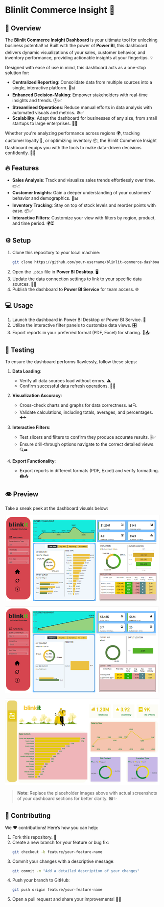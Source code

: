 
# Blinlit Commerce Insight 🚀

## 🌟 Overview
The **Blinlit Commerce Insight Dashboard** is your ultimate tool for unlocking business potential! 📊 Built with the power of **Power BI**, this dashboard delivers dynamic visualizations of your sales, customer behavior, and inventory performance, providing actionable insights at your fingertips. 💡

Designed with ease of use in mind, this dashboard acts as a one-stop solution for:

- **Centralized Reporting**: Consolidate data from multiple sources into a single, interactive platform. 🔄📊
- **Enhanced Decision-Making**: Empower stakeholders with real-time insights and trends. 🕒📈
- **Streamlined Operations**: Reduce manual efforts in data analysis with automated visuals and metrics. ⚙️✅
- **Scalability**: Adapt the dashboard for businesses of any size, from small startups to large enterprises. 🏢🚀

Whether you're analyzing performance across regions 🌍, tracking customer loyalty 👥, or optimizing inventory 📦, the Blinlit Commerce Insight Dashboard equips you with the tools to make data-driven decisions confidently. 💼✨

## 🔥 Features
- **Sales Analysis**: Track and visualize sales trends effortlessly over time. 💵📈
- **Customer Insights**: Gain a deeper understanding of your customers' behavior and demographics. 👥📊
- **Inventory Tracking**: Stay on top of stock levels and reorder points with ease. 📦✅
- **Interactive Filters**: Customize your view with filters by region, product, and time period. 🌍⏳

## ⚙️ Setup
1. Clone this repository to your local machine:
   ```bash
   git clone https://github.com/your-username/blinlit-commerce-dashboard.git
   ```
2. Open the `.pbix` file in **Power BI Desktop**. 🖥️
3. Update the data connection settings to link to your specific data sources. 🔗📂
4. Publish the dashboard to **Power BI Service** for team access. 🌐

## 💻 Usage
1. Launch the dashboard in Power BI Desktop or Power BI Service. 🚀
2. Utilize the interactive filter panels to customize data views. 🎛️
3. Export reports in your preferred format (PDF, Excel) for sharing. 📄📤

## 🧪 Testing
To ensure the dashboard performs flawlessly, follow these steps:

1. **Data Loading**:
   - Verify all data sources load without errors. ⚠️
   - Confirm successful data refresh operations. 🔄✅

2. **Visualization Accuracy**:
   - Cross-check charts and graphs for data correctness. 📊🔍
   - Validate calculations, including totals, averages, and percentages. ➕➗

3. **Interactive Filters**:
   - Test slicers and filters to confirm they produce accurate results. 🎚️✅
   - Ensure drill-through options navigate to the correct detailed views. 🔍➡️

4. **Export Functionality**:
   - Export reports in different formats (PDF, Excel) and verify formatting. 🖨️📥

## 👁️ Preview
Take a sneak peek at the dashboard visuals below:

![📈  Total Sales Analysis Section](https://github.com/anmol8070/Blinkit-Commerce-insights/blob/fd63a16cdb7184a1247380dd33c66633191859a3/blinkit%20Sales%20analysis%201.png)

![👥 Sale by Item Insights Section](https://github.com/anmol8070/Blinkit-Commerce-insights/blob/fd63a16cdb7184a1247380dd33c66633191859a3/blinkit%20Sales%20analysis%202.png)

![📦 Sales Tracking Section](https://github.com/anmol8070/Blinkit-Commerce-insights/blob/fd63a16cdb7184a1247380dd33c66633191859a3/blinkit%20sale%20by%20item-1.png)

> **Note**: Replace the placeholder images above with actual screenshots of your dashboard sections for better clarity. 🖼️✨

## 🤝 Contributing
We ❤️ contributions! Here’s how you can help:
1. Fork this repository. 🍴
2. Create a new branch for your feature or bug fix:
   ```bash
   git checkout -b feature/your-feature-name
   ```
3. Commit your changes with a descriptive message:
   ```bash
   git commit -m "Add a detailed description of your changes"
   ```
4. Push your branch to GitHub:
   ```bash
   git push origin feature/your-feature-name
   ```
5. Open a pull request and share your improvements! 🔗✨



